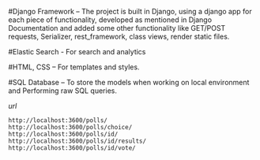 #Django Framework – The project is built in Django, using a django app for each piece of functionality, developed as mentioned in Django Documentation and added some other functionality like GET/POST requests, Serializer, rest_framework, class views, render static files.

#Elastic Search - For search and analytics 

#HTML, CSS – For templates and styles.

#SQL Database – To store the models when working on local environment and Performing raw SQL queries.

*url*

    http://localhost:3600/polls/
    http://localhost:3600/polls/choice/
    http://localhost:3600/polls/id/
    http://localhost:3600/polls/id/results/
    http://localhost:3600/polls/id/vote/
